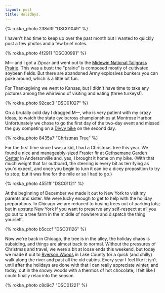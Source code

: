 ```yaml
---
layout: post
title: Holidays.
---
```


{% rokka_photo 238d3f "DSC01049" %}

I haven't had time to keep up over the past month but I wanted to quickly post a few photos and a few brief notes.

{% rokka_photo 4f2911 "DSC00991" %}

M&mdash; and I got a Zipcar and went out to the <a href="http://www.fs.usda.gov/midewin">Midewin National Tallgrass Prairie</a>. This was a bust; the "prairie" is composed mostly of cultivated soybean fields. But there are abandoned Army explosives bunkers you can poke around, which is a little bit fun.

For Thanksgiving we went to Kansas, but I didn't have time to take any pictures among the whirlwind of visiting and eating (three turkeys!).

{% rokka_photo 92cec3 "DSC01027" %}

On a brutally cold day I dragged M&mdash;, who is very patient with my crazy ideas, to watch the state cyclocross championships at Montrose Harbor. Unfortunately we chose to go the first day of the two-day event and missed the guy competing on a <a href="http://voices.suntimes.com/sports/sports-prose/photos-using-a-divvy-to-ride-cyclocross/">Divvy bike</a> on the second day.

{% rokka_photo 8435a7 "Christmas Tree" %}

For the first time since I was a kid, I had a Christmas tree this year. We found a nice and manageably-sized Frasier fir at <a href="http://www.gethsemanegardens.com/">Gethsemane Garden Center</a> in Andersonville and, yes, I brought it home on my bike. (With that much weight that far outboard, the steering is every bit as terrifying as you'd expect, and once you begin to turn it can be a dicey proposition to try to stop; but it was fine for the mile or so I had to go.)

{% rokka_photo 4551ff "DSC01121" %}

At the beginning of December we made it out to New York to visit my parents and sister. We were lucky enough to get to help with the holiday preparations. In Chicago we are reduced to buying trees out of parking lots; but in upstate New York if you want to preserve any self-respect at all you go out to a tree farm in the middle of nowhere and dispatch the thing yourself.

{% rokka_photo b5cccf "DSC01126" %}

Now we're back in Chicago, the tree is in the alley, the holiday chaos is subsiding, and things are almost back to normal. Without the pressures of Christmas and travel, we were a bit at loose ends this weekend, but today we made it out to <a href="http://www.lcfpd.org/preserves/index.cfm?fuseaction=home.view&amp;object_id=213&amp;type=P">Ryerson Woods</a> in Lake County for a quick (and chilly) walk along the river and past all the old cabins. Every year I feel like it isn't until after the holidays are done with that I can really appreciate winter, and today, out in the snowy woods with a thermos of hot chocolate, I felt like I could finally relax into the season.

{% rokka_photo c8d9c7 "DSC01221" %}
